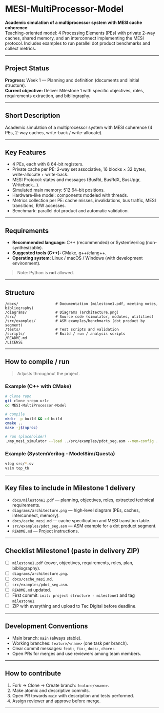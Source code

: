 # MESI-MultiProcessor-Model

**Academic simulation of a multiprocessor system with MESI cache coherence**  
Teaching-oriented model: 4 Processing Elements (PEs) with private 2-way caches, shared memory, and an interconnect implementing the MESI protocol. Includes examples to run parallel dot product benchmarks and collect metrics.

---

## Project Status
**Progress:** Week 1 — Planning and definition (documents and initial structure).  
**Current objective:** Deliver Milestone 1 with specific objectives, roles, requirements extraction, and bibliography.

---

## Short Description
Academic simulation of a multiprocessor system with MESI coherence (4 PEs, 2-way caches, write-back / write-allocate).

---

## Key Features
- 4 PEs, each with 8 64-bit registers.  
- Private cache per PE: 2-way set associative, 16 blocks × 32 bytes, write-allocate + write-back.  
- MESI Protocol: states and messages (BusRd, BusRdX, BusUpgr, Writeback...).  
- Simulated main memory: 512 64-bit positions.  
- Hardware-like model: components modeled with threads.  
- Metrics collection per PE: cache misses, invalidations, bus traffic, MESI transitions, R/W accesses.  
- Benchmark: parallel dot product and automatic validation.

---

## Requirements 
- **Recommended language:** C++ (recommended) or SystemVerilog (non-synthesizable).  
- **Suggested tools (C++):** CMake, g++/clang++.  
- **Operating system:** Linux / macOS / Windows (with development environment).  
> Note: Python is **not** allowed.

---

## Structure
```
/docs/                 # Documentation (milestone1.pdf, meeting notes, bibliography)
/diagrams/             # Diagrams (architecture.png)
/src/                  # Source code (simulator, modules, utilities)
/src/examples/         # ASM examples/benchmarks (dot product by segment)
/tests/                # Test scripts and validation
/scripts/              # Build / run / analysis scripts
/README.md
/LICENSE
```

---

## How to compile / run 
> Adjusts throughout the project.

### Example (C++ with CMake)
```bash
# clone repo
git clone <repo-url>
cd MESI-MultiProcessor-Model

# compile
mkdir -p build && cd build
cmake ..
make -j$(nproc)

# run (placeholder)
./mp_mesi_simulator --load ../src/examples/pdot_seg.asm --mem-config ../config/mem.cfg
```

### Example (SystemVerilog - ModelSim/Questa)
```bash
vlog src/*.sv
vsim top_tb
```

---

## Key files to include in Milestone 1 delivery
- `docs/milestone1.pdf` — planning, objectives, roles, extracted technical requirements.  
- `diagrams/architecture.png` — high-level diagram (PEs, caches, interconnect, memory).  
- `docs/cache_mesi.md` — cache specification and MESI transition table.  
- `src/examples/pdot_seg.asm` — ASM example for a dot product segment.   
- `README.md` — Project instructions.  

---

## Checklist Milestone1 (paste in delivery ZIP)
- [ ] `milestone1.pdf` (cover, objectives, requirements, roles, plan, bibliography).  
- [ ] `diagrams/architecture.png`.  
- [ ] `docs/cache_mesi.md`.  
- [ ] `src/examples/pdot_seg.asm`.
- [ ] `README.md` updated.  
- [ ] First commit: `init: project structure - milestone1` and tag `milestone1`.  
- [ ] ZIP with everything and upload to Tec Digital before deadline.

---

## Development Conventions
- Main branch: `main` (always stable).  
- Working branches: `feature/<name>` (one task per branch).  
- Clear commit messages: `feat:`, `fix:`, `docs:`, `chore:`.  
- Open PRs for merges and use reviewers among team members.

---

## How to contribute
1. Fork → Clone → Create branch: `feature/<name>`.  
2. Make atomic and descriptive commits.  
3. Open PR towards `main` with description and tests performed.  
4. Assign reviewer and approve before merge.

---